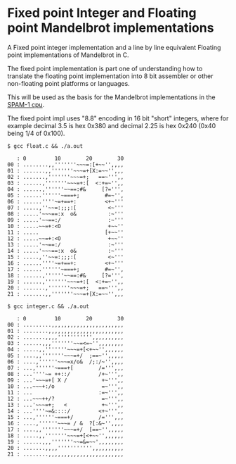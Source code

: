 # Fixed point Integer and Floating point Mandelbrot implementations

A Fixed point integer implementation and a line by line equivalent Floating point implementations of Mandelbrot in C.

The fixed point implementation is part one of understanding how to translate the floating point implementation into 8 bit assembler
or other non-floating point platforms or languages.

This will be used as the basis for the Mandelbrot implementations in the [SPAM-1 cpu](https://github.com/Johnlon/spam-1).

The fixed point impl uses "8.8" encoding in 16 bit "short" integers, where for example decimal 3.5 is hex 0x380 and decimal 2.25 is hex 0x240 (0x40 being 1/4 of 0x100).

```text
$ gcc float.c && ./a.out 

   : 0         10        20        30
00 : ........,,'''''''~~~=:[+~~'',,,,
01 : .......,,'''''''~~~=+[X:=~~'',,,
02 : .......,'''''''~~~=+;   ==~''',,
03 : ......,'''''''~~~=+:[  <:+=~'',,
04 : ......,''''''~~==:#&     [?=''',
05 : ......''''''~===+;        #=~'',
06 : ......''''~=+==+:         <+~'''
07 : .....,''~~=:;;;:[          <~'''
08 : .....'~~~==:x  o&          :~'''
09 : .....'~~==:/               :~'''
10 : .....~~=+:<O               +~~''
11 : .....                     [+~~''
12 : .....~~=+:<O               +~~''
13 : .....'~~==:/               :~'''
14 : .....'~~~==:x  o&          :~'''
15 : .....,''~~=:;;;:[          <~'''
16 : ......''''~=+==+:         <+~'''
17 : ......''''''~===+;        #=~'',
18 : ......,''''''~~==:#&     [?=''',
19 : ......,'''''''~~~=+:[  <:+=~'',,
20 : .......,'''''''~~~=+;   ==~''',,
21 : .......,,'''''''~~~=+[X:=~~'',,,

$ gcc integer.c && ./a.out  

   : 0         10        20        30
00 : .........,,,,,,,,,,,,,,,,,,,,,,,
01 : ........,,,,,,,,,,,,,,,,,,,,,,,,
02 : .......,,,,''''''''''',,,,,,,,,,
03 : ......,,,'''''''~~=<=~'',,,,,,,,
04 : .....,,'''''''~~~=+[<+~~'',,,,,,
05 : ....,,'''''''~~~=+/  ;==~'',,,,,
06 : ....,''''''~~~=x/o&  /;:/~'',,,,
07 : ...,''''''~===+[        /=''',,,
08 : ...''''~= ++::/         /+~''',,
09 : ...'~~~=+[ X /           +~''',,
10 : ...~~~+:/o               =~''',,
11 : ...                     :=~''',,
12 : ...~~~++/?               =~''',,
13 : ...'~~~=+;   <           +~''',,
14 : ...''''~=&::::/         <+~''',,
15 : ...,''''''~===+/        /=''',,,
16 : ....,''''''~~~= / &  ?[:&~'',,,,
17 : ....,,'''''''~~~=+/  [==~'',,,,,
18 : .....,,'''''''~~~=+[<+~~'',,,,,,
19 : ......,,,'''''''~~=&=~~',,,,,,,,
20 : .......,,,,''''''''''',,,,,,,,,,
21 : ........,,,,,,,,,,,,,,,,,,,,,,,,
```


